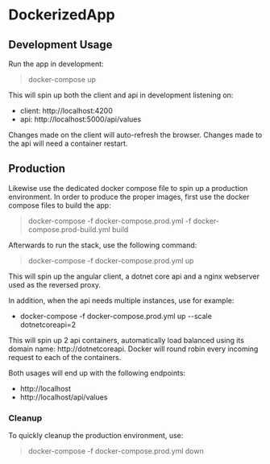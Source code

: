 # DockerizedApp

## Development Usage

Run the app in development:
> docker-compose up

This will spin up both the client and api in development listening on:
- client: http://localhost:4200
- api: http://localhost:5000/api/values

Changes made on the client will auto-refresh the browser. Changes made to the api will need a container restart.

## Production

Likewise use the dedicated docker compose file to spin up a production environment.
In order to produce the proper images, first use the docker compose files to build the app:
> docker-compose -f docker-compose.prod.yml -f docker-compose.prod-build.yml build

Afterwards to run the stack, use the following command:
> docker-compose -f docker-compose.prod.yml up

This will spin up the angular client, a dotnet core api and a nginx webserver used as the reversed proxy.

In addition, when the api needs multiple instances, use for example:
- docker-compose -f docker-compose.prod.yml up --scale dotnetcoreapi=2

This will spin up 2 api containers, automatically load balanced using its domain name: http://dotnetcoreapi. Docker will round robin every incoming request to each of the containers.

Both usages will end up with the following endpoints:
- http://localhost
- http://localhost/api/values

### Cleanup

To quickly cleanup the production environment, use:
> docker-compose -f docker-compose.prod.yml down
